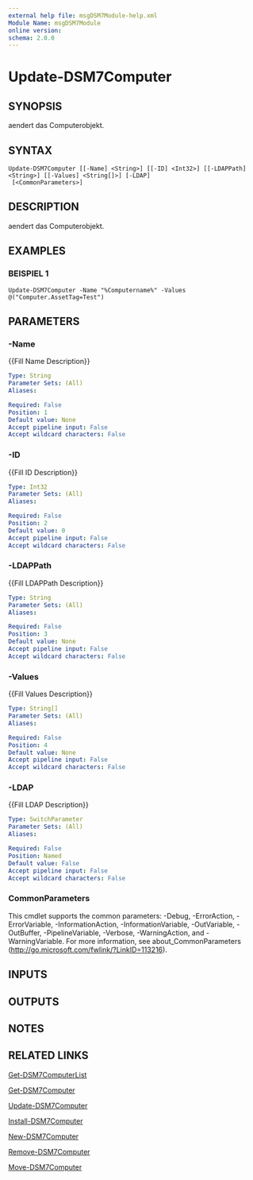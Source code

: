 ```yaml
---
external help file: msgDSM7Module-help.xml
Module Name: msgDSM7Module
online version:
schema: 2.0.0
---
```


# Update-DSM7Computer

## SYNOPSIS
aendert das Computerobjekt.

## SYNTAX

```
Update-DSM7Computer [[-Name] <String>] [[-ID] <Int32>] [[-LDAPPath] <String>] [[-Values] <String[]>] [-LDAP]
 [<CommonParameters>]
```

## DESCRIPTION
aendert das Computerobjekt.

## EXAMPLES

### BEISPIEL 1
```
Update-DSM7Computer -Name "%Computername%" -Values @("Computer.AssetTag=Test")
```

## PARAMETERS

### -Name
{{Fill Name Description}}

```yaml
Type: String
Parameter Sets: (All)
Aliases:

Required: False
Position: 1
Default value: None
Accept pipeline input: False
Accept wildcard characters: False
```

### -ID
{{Fill ID Description}}

```yaml
Type: Int32
Parameter Sets: (All)
Aliases:

Required: False
Position: 2
Default value: 0
Accept pipeline input: False
Accept wildcard characters: False
```

### -LDAPPath
{{Fill LDAPPath Description}}

```yaml
Type: String
Parameter Sets: (All)
Aliases:

Required: False
Position: 3
Default value: None
Accept pipeline input: False
Accept wildcard characters: False
```

### -Values
{{Fill Values Description}}

```yaml
Type: String[]
Parameter Sets: (All)
Aliases:

Required: False
Position: 4
Default value: None
Accept pipeline input: False
Accept wildcard characters: False
```

### -LDAP
{{Fill LDAP Description}}

```yaml
Type: SwitchParameter
Parameter Sets: (All)
Aliases:

Required: False
Position: Named
Default value: False
Accept pipeline input: False
Accept wildcard characters: False
```

### CommonParameters
This cmdlet supports the common parameters: -Debug, -ErrorAction, -ErrorVariable, -InformationAction, -InformationVariable, -OutVariable, -OutBuffer, -PipelineVariable, -Verbose, -WarningAction, and -WarningVariable.
For more information, see about_CommonParameters (http://go.microsoft.com/fwlink/?LinkID=113216).

## INPUTS

## OUTPUTS

## NOTES

## RELATED LINKS

[Get-DSM7ComputerList]()

[Get-DSM7Computer]()

[Update-DSM7Computer]()

[Install-DSM7Computer]()

[New-DSM7Computer]()

[Remove-DSM7Computer]()

[Move-DSM7Computer]()

